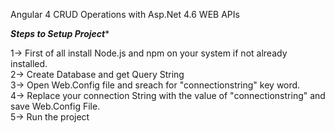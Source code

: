 Angular 4 CRUD Operations with Asp.Net 4.6 WEB APIs



*********Steps to Setup Project**********

1-> First of all install Node.js and npm on your system if not already installed.<br>
2-> Create Database and get Query String<br>
3-> Open Web.Config file and sreach for "connectionstring" key word.<br>
4-> Replace your connection String with the value of "connectionstring" and save Web.Config File.<br>
5-> Run the project<br>
